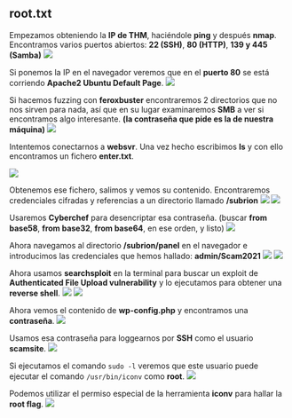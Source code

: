 ## root.txt
Empezamos obteniendo la **IP de THM**, haciéndole **ping** y después **nmap**. Encontramos varios puertos abiertos: **22 (SSH)**, **80 (HTTP)**, **139 y 445 (Samba)**
![](/TechSupp0rt1/root/ping_nmap.png)

Si ponemos la IP en el navegador veremos que en el **puerto 80** se está corriendo **Apache2 Ubuntu Default Page**.
![](/TechSupp0rt1/root/web_80_port.png)

Si hacemos fuzzing con **feroxbuster** encontraremos 2 directorios que no nos sirven para nada, así que en su lugar examinaremos **SMB** a ver si encontramos algo interesante. **(la contraseña que pide es la de nuestra máquina)**
![](/TechSupp0rt1/root/websvr_SMB.png)

Intentemos conectarnos a **websvr**. Una vez hecho escribimos **ls** y con ello encontramos un fichero **enter.txt**.

![](/TechSupp0rt1/root/enter_txt.png)

Obtenemos ese fichero, salimos y vemos su contenido. Encontraremos credenciales cifradas y referencias a un directorio llamado **/subrion**
![](/TechSupp0rt1/root/get_exit.png)
![](/TechSupp0rt1/root/contenido_enter.png)

Usaremos **Cyberchef** para desencriptar esa contraseña. (buscar **from base58**, **from base32**, **from base64**, en ese orden, y listo)
![](/TechSupp0rt1/root/cyberchef.png)

Ahora navegamos al directorio **/subrion/panel** en el navegador e introducimos las credenciales que hemos hallado: **admin/Scam2021**
![](/TechSupp0rt1/root/credenciales_subrion.png)
![](/TechSupp0rt1/root/subrion_interface.png)

Ahora usamos **searchsploit** en la terminal para buscar un exploit de **Authenticated File Upload vulnerability** y lo ejecutamos para obtener una **reverse shell**.
![](/TechSupp0rt1/root/searchsploit.png)
![](/TechSupp0rt1/root/49876.png)

Ahora vemos el contenido de **wp-config.php** y encontramos una **contraseña**.
![](/TechSupp0rt1/root/password_wp_config.png)

Usamos esa contraseña para loggearnos por **SSH** como el usuario **scamsite**.
![](/TechSupp0rt1/root/ssh_scamsite.png)

Si ejecutamos el comando `sudo -l` veremos que este usuario puede ejecutar el comando `/usr/bin/iconv` como **root**.
![](/TechSupp0rt1/root/comando_sudo.png)

Podemos utilizar el permiso especial de la herramienta **iconv** para hallar la **root flag**.
![](/TechSupp0rt1/root/root_flag.png)












